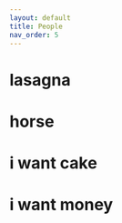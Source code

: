 ```yaml
---
layout: default
title: People
nav_order: 5
---
```


# lasagna

# horse

# i want cake

# i want money
